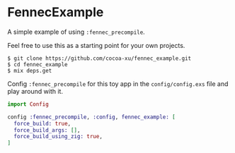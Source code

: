 # FennecExample

A simple example of using `:fennec_precompile`.

Feel free to use this as a starting point for your own projects.

```shell
$ git clone https://github.com/cocoa-xu/fennec_example.git
$ cd fennec_example
$ mix deps.get
```

Config `:fennec_precompile` for this toy app in the `config/config.exs` file and play around with it.

```elixir
import Config

config :fennec_precompile, :config, fennec_example: [
  force_build: true,
  force_build_args: [],
  force_build_using_zig: true,
]
```
